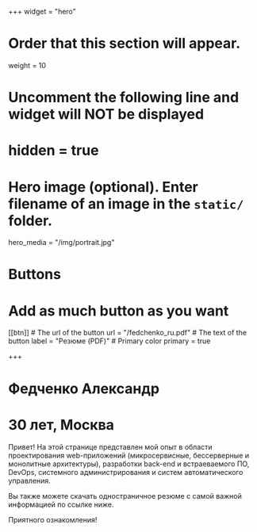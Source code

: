 +++
widget = "hero"
# Order that this section will appear.
weight = 10

# Uncomment the following line and widget will NOT be displayed
# hidden = true

# Hero image (optional). Enter filename of an image in the `static/` folder.
hero_media = "/img/portrait.jpg"

# Buttons
# Add as much button as you want
[[btn]]
	# The url of the button
  url = "/fedchenko_ru.pdf"
	# The text of the button
  label = "Резюме (PDF)"
	# Primary color
	primary = true

+++

# **Федченко Александр**
# 30 лет, Москва

Привет! На этой странице представлен мой опыт в области проектирования web-приложений (микросервисные, бессерверные и монолитные архитектуры), разработки back-end и встраеваемого ПО, DevOps, системного администрирования и систем автоматического управления.

Вы также можете скачать одностраничное резюме с самой важной информацией по ссылке ниже.

Приятного ознакомления!
